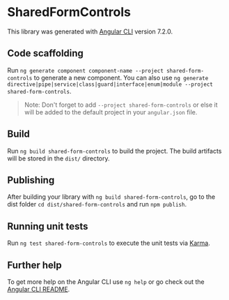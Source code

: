 # SharedFormControls

This library was generated with [Angular CLI](https://github.com/angular/angular-cli) version 7.2.0.

## Code scaffolding

Run `ng generate component component-name --project shared-form-controls` to generate a new component. You can also use `ng generate directive|pipe|service|class|guard|interface|enum|module --project shared-form-controls`.

> Note: Don't forget to add `--project shared-form-controls` or else it will be added to the default project in your `angular.json` file.

## Build

Run `ng build shared-form-controls` to build the project. The build artifacts will be stored in the `dist/` directory.

## Publishing

After building your library with `ng build shared-form-controls`, go to the dist folder `cd dist/shared-form-controls` and run `npm publish`.

## Running unit tests

Run `ng test shared-form-controls` to execute the unit tests via [Karma](https://karma-runner.github.io).

## Further help

To get more help on the Angular CLI use `ng help` or go check out the [Angular CLI README](https://github.com/angular/angular-cli/blob/master/README.md).
